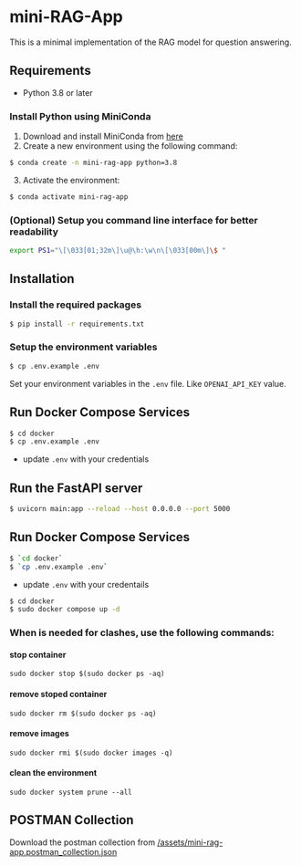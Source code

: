 # mini-RAG-App

This is a minimal implementation of the RAG model for question answering.

## Requirements

- Python 3.8 or later

### Install Python using MiniConda

1. Download and install MiniConda from [here](https://docs.anaconda.com/free/miniconda/#quick-command-line-install)
2. Create a new environment using the following command:

```bash
$ conda create -n mini-rag-app python=3.8
```

3. Activate the environment:

```bash
$ conda activate mini-rag-app
```

### (Optional) Setup you command line interface for better readability

```bash
export PS1="\[\033[01;32m\]\u@\h:\w\n\[\033[00m\]\$ "
```

## Installation

### Install the required packages

```bash
$ pip install -r requirements.txt
```

### Setup the environment variables

```bash
$ cp .env.example .env
```

Set your environment variables in the `.env` file. Like `OPENAI_API_KEY` value.

## Run Docker Compose Services

```bash
$ cd docker
$ cp .env.example .env
```

- update `.env` with your credentials

## Run the FastAPI server

```bash
$ uvicorn main:app --reload --host 0.0.0.0 --port 5000
```

## Run Docker Compose Services

```bash
$ `cd docker`
$ `cp .env.example .env`
```

- update `.env` with your credentails

```bash
$ cd docker
$ sudo docker compose up -d
```

### When is needed for clashes, use the following commands:

#### stop container

`sudo docker stop $(sudo docker ps -aq)`

#### remove stoped container

`sudo docker rm $(sudo docker ps -aq)`

#### remove images

`sudo docker rmi $(sudo docker images -q)`

#### clean the environment

`sudo docker system prune --all`


## POSTMAN Collection

Download the postman collection from [/assets/mini-rag-app.postman_collection.json](/assets/mini-rag-app.postman_collection.json)
